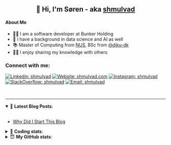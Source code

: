 <h2 align="center">
	👋 Hi, I'm Søren - aka <a href="https://shmulvad.com">shmulvad</a>
</h2>

#### About Me
- 👨‍💻 I am a software developer at Bunker Holding
- 🤖 I have a background in data science and AI as well
- 📚 Master of Computing from [NUS], BSc from [@diku-dk]
- 👨‍🏫 I enjoy sharing my knowledge with others

### Connect with me:

[![Linkedin: shmulvad](https://img.shields.io/badge/shmulvad-blue?style=flat&logo=Linkedin&logoColor=white)][linkedin]
[![Website: shmulvad.com](https://img.shields.io/badge/shmulvad.com-47CCCC?&style=flat&logo=Google-Chrome&logoColor=white)][website]
[![Instagram: shmulvad](https://img.shields.io/badge/-@shmulvad-purple?style=flat&logo=Instagram&logoColor=white)][instagram]
[![StackOverflow: shmulvad](https://img.shields.io/badge/shmulvad-FE7A16?style=flat&logo=stack-overflow&logoColor=white)][stackOverflow]
[![Email: shmulvad](https://img.shields.io/badge/shmulvad-D14836?style=flat&logo=gmail&logoColor=white)][mail]

<br />

---

<details open>
 <summary>📕 <b>Latest Blog Posts</b>: </summary>

<br>

<!-- BLOG-POST-LIST:START -->
- [Why Did I Start This Blog](https://shmulvad.com/blog/why-did-start-this-blog)
<!-- BLOG-POST-LIST:END -->

</details>

<!-- --- -->

<details>
 <summary>🤖 <b>Coding stats</b>: </summary>

<br>

NOTE: Doesn't track coding at work.

<!--START_SECTION:waka-->
![Code Time](http://img.shields.io/badge/Code%20Time-3%2C113%20hrs%2013%20mins-blue)

**I'm an Early 🐤** 

```text
🌞 Morning                2040 commits        ██████░░░░░░░░░░░░░░░░░░░   24.77 % 
🌆 Daytime                3075 commits        █████████░░░░░░░░░░░░░░░░   37.33 % 
🌃 Evening                2220 commits        ███████░░░░░░░░░░░░░░░░░░   26.95 % 
🌙 Night                  902 commits         ███░░░░░░░░░░░░░░░░░░░░░░   10.95 % 
```


📊 **This Week I Spent My Time On** 

```text
💬 Programming Languages: 
Other                    12 mins             ██████████████████░░░░░░░   73.70 % 
Python                   4 mins              ███████░░░░░░░░░░░░░░░░░░   26.30 % 

🔥 Editors: 
Zsh                      12 mins             ██████████████████░░░░░░░   73.70 % 
VS Code                  4 mins              ███████░░░░░░░░░░░░░░░░░░   26.30 % 

🐱‍💻 Projects: 
km24-core                11 mins             █████████████████░░░░░░░░   67.53 % 
search_string            5 mins              ████████░░░░░░░░░░░░░░░░░   32.47 % 
```


 Last Updated on 17/05/2025 18:52:34 UTC
<!--END_SECTION:waka-->

</details>

<!-- --- -->

<details>
 <summary>😇 <b>My GitHub stats</b>: </summary>

<br>

<img align="left" alt="shmulvad's Github Stats" src="https://github-readme-stats.vercel.app/api?username=shmulvad&show_icons=true&hide_border=true" />

</details>



[website]: https://shmulvad.com
[linkedin]: https://linkedin.com/in/shmulvad
[instagram]: https://instagram.com/shmulvad
[stackOverflow]: https://stackoverflow.com/users/9248793/shmulvad
[mail]: mailto:shmulvad@gmail.com
[@diku-dk]: https://github.com/diku-dk
[github]: https://github.com/shmulvad
[NUS]: https://www.nus.edu.sg
